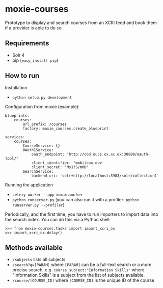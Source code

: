 moxie-courses
=============

Prototype to display and search courses from an XCRI feed and book them if a provider is able to do so.

Requirements
------------

* Solr 4
* pip (`easy_install pip`)

How to run
----------

Installation

* `python setup.py development`

Configuration from moxie (example):


    blueprints:
        courses:
            url_prefix: /courses
            factory: moxie_courses.create_blueprint

    services:
        courses:
            CourseService: {}
            OAuth1Service:
                oauth_endpoint: 'http://cod.oucs.ox.ac.uk:30080/oauth-tool/'
                client_identifier: 'mobileox-dev'
                client_secret: 'Ms1!S/m0D'
            SearchService:
                backend_uri: 'solr+http://localhost:8983/solr/collection1'


Running the application

* `celery worker --app moxie.worker`
* `python runserver.py` (you can also run it with a profiler: `python runserver.py --profiler`)

Periodically, and the first time, you have to run importers to import data into the search index.
You can do this via a Python shell:

    >>> from moxie-courses.tasks import import_xcri_ox
    >>> import_xcri_ox.delay()

Methods available
-----------------

* `/subjects` lists all subjects
* `/search?q=[PARAM]` where `[PARAM]` can be a full-text search or a more precise search, e.g. `course_subject:"Information Skills"` where "Information Skills" is a subject from the list of subjects available.
* `/course/[COURSE_ID]` where `[COURSE_ID]` is the unique ID of the course
